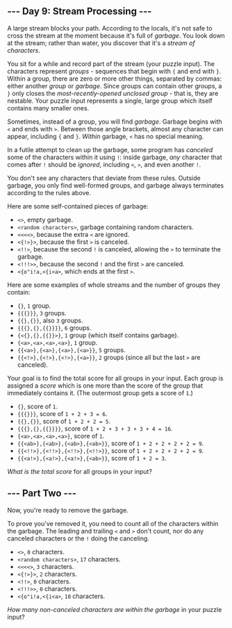 ﻿## --- Day 9: Stream Processing ---

A large stream blocks your path. According to the locals, it's not safe to  cross the stream  at the moment because it's full of  _garbage_. You look down at the stream; rather than water, you discover that it's a  _stream of characters_.

You sit for a while and record part of the stream (your puzzle input). The characters represent  _groups_  - sequences that begin with  `{`  and end with  `}`. Within a group, there are zero or more other things, separated by commas: either another  _group_  or  _garbage_. Since groups can contain other groups, a  `}`  only closes the  _most-recently-opened unclosed group_  - that is, they are nestable. Your puzzle input represents a single, large group which itself contains many smaller ones.

Sometimes, instead of a group, you will find  _garbage_. Garbage begins with  `<`  and ends with  `>`. Between those angle brackets, almost any character can appear, including  `{`  and  `}`.  _Within_  garbage,  `<`  has no special meaning.

In a futile attempt to clean up the garbage, some program has  _canceled_  some of the characters within it using  `!`: inside garbage,  _any_  character that comes after  `!`  should be  _ignored_, including  `<`,  `>`, and even another  `!`.

You don't see any characters that deviate from these rules. Outside garbage, you only find well-formed groups, and garbage always terminates according to the rules above.

Here are some self-contained pieces of garbage:

-   `<>`, empty garbage.
-   `<random characters>`, garbage containing random characters.
-   `<<<<>`, because the extra  `<`  are ignored.
-   `<{!>}>`, because the first  `>`  is canceled.
-   `<!!>`, because the second  `!`  is canceled, allowing the  `>`  to terminate the garbage.
-   `<!!!>>`, because the second  `!`  and the first  `>`  are canceled.
-   `<{o"i!a,<{i<a>`, which ends at the first  `>`.

Here are some examples of whole streams and the number of groups they contain:

-   `{}`,  `1`  group.
-   `{{{}}}`,  `3`  groups.
-   `{{},{}}`, also  `3`  groups.
-   `{{{},{},{{}}}}`,  `6`  groups.
-   `{<{},{},{{}}>}`,  `1`  group (which itself contains garbage).
-   `{<a>,<a>,<a>,<a>}`,  `1`  group.
-   `{{<a>},{<a>},{<a>},{<a>}}`,  `5`  groups.
-   `{{<!>},{<!>},{<!>},{<a>}}`,  `2`  groups (since all but the last  `>`  are canceled).

Your goal is to find the total score for all groups in your input. Each group is assigned a  _score_  which is one more than the score of the group that immediately contains it. (The outermost group gets a score of  `1`.)

-   `{}`, score of  `1`.
-   `{{{}}}`, score of  `1 + 2 + 3 = 6`.
-   `{{},{}}`, score of  `1 + 2 + 2 = 5`.
-   `{{{},{},{{}}}}`, score of  `1 + 2 + 3 + 3 + 3 + 4 = 16`.
-   `{<a>,<a>,<a>,<a>}`, score of  `1`.
-   `{{<ab>},{<ab>},{<ab>},{<ab>}}`, score of  `1 + 2 + 2 + 2 + 2 = 9`.
-   `{{<!!>},{<!!>},{<!!>},{<!!>}}`, score of  `1 + 2 + 2 + 2 + 2 = 9`.
-   `{{<a!>},{<a!>},{<a!>},{<ab>}}`, score of  `1 + 2 = 3`.

_What is the total score_  for all groups in your input?

## --- Part Two ---

Now, you're ready to remove the garbage.

To prove you've removed it, you need to count all of the characters within the garbage. The leading and trailing  `<`  and  `>`  don't count, nor do any canceled characters or the  `!`  doing the canceling.

-   `<>`,  `0`  characters.
-   `<random characters>`,  `17`  characters.
-   `<<<<>`,  `3`  characters.
-   `<{!>}>`,  `2`  characters.
-   `<!!>`,  `0`  characters.
-   `<!!!>>`,  `0`  characters.
-   `<{o"i!a,<{i<a>`,  `10`  characters.

_How many non-canceled characters are within the garbage_  in your puzzle input?